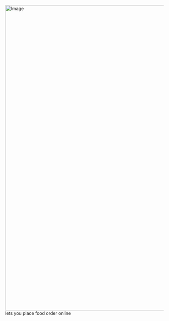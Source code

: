 <img width="968" alt="Image" src="https://github.com/user-attachments/assets/d218dae6-d336-493e-8cad-3d8ad7196317" />
lets you place food order online
